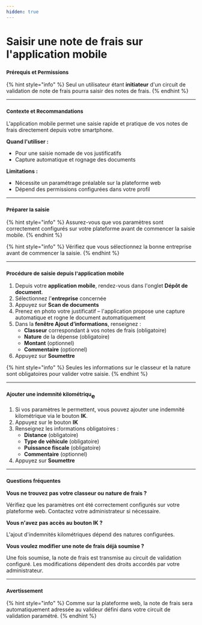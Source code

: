 ```yaml
---
hidden: true
---
```


# Saisir une note de frais sur l'application mobile

### <sup>**Prérequis et Permissions**</sup>

{% hint style="info" %}
Seul un utilisateur étant **initiateur** d'un circuit de validation de note de frais pourra saisir des notes de frais.
{% endhint %}

***

### <sup>**Contexte et Recommandations**</sup>

L'application mobile permet une saisie rapide et pratique de vos notes de frais directement depuis votre smartphone.

**Quand l'utiliser :**

* Pour une saisie nomade de vos justificatifs
* Capture automatique et rognage des documents

**Limitations :**

* Nécessite un paramétrage préalable sur la plateforme web
* Dépend des permissions configurées dans votre profil

***

### <sup>**Préparer la saisie**</sup>

{% hint style="info" %}
Assurez-vous que vos paramètres sont correctement configurés sur votre plateforme avant de commencer la saisie mobile.
{% endhint %}

{% hint style="info" %}
Vérifiez que vous sélectionnez la bonne entreprise avant de commencer la saisie.
{% endhint %}

***

### <sup>**Procédure de saisie depuis l'application mobile**</sup>

1. Depuis votre **application mobile**, rendez-vous dans l'onglet **Dépôt de document**.
2. Sélectionnez l'**entreprise** concernée
3. Appuyez sur **Scan de documents**
4. Prenez en photo votre justificatif – l'application propose une capture automatique et rogne le document automatiquement
5. Dans la **fenêtre Ajout d’informations**, renseignez :
   * **Classeur** correspondant à vos notes de frais (obligatoire)
   * **Nature** de la dépense (obligatoire)
   * **Montant** (optionnel)
   * **Commentaire** (optionnel)
6. Appuyez sur **Soumettre**

{% hint style="info" %}
Seules les informations sur le classeur et la nature sont obligatoires pour valider votre saisie.
{% endhint %}

***

### <sup>**Ajouter une indemnité kilométriqu**</sup>**e**

1. Si vos paramètres le permettent, vous pouvez ajouter une indemnité kilométrique via le bouton **IK**.
2. Appuyez sur le bouton **IK**
3. Renseignez les informations obligatoires :
   * **Distance** (obligatoire)
   * **Type de véhicule** (obligatoire)
   * **Puissance fiscale** (obligatoire)
   * **Commentaire** (optionnel)
4. Appuyez sur **Soumettre**

***

### <sup>**Questions fréquentes**</sup>

**Vous ne trouvez pas votre classeur ou nature de frais ?**

Vérifiez que les paramètres ont été correctement configurés sur votre plateforme web. Contactez votre administrateur si nécessaire.

**Vous n'avez pas accès au bouton IK ?**

L'ajout d'indemnités kilométriques dépend des natures configurées.

**Vous voulez modifier une note de frais déjà soumise ?**

Une fois soumise, la note de frais est transmise au circuit de validation configuré. Les modifications dépendent des droits accordés par votre administrateur.

***

### <sup>**Avertissement**</sup>

{% hint style="info" %}
Comme sur la plateforme web, la note de frais sera automatiquement adressée au valideur défini dans votre circuit de validation paramétré.
{% endhint %}
